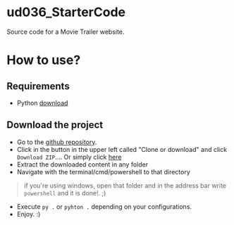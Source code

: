 # ud036_StarterCode
Source code for a Movie Trailer website.

# How to use?

## Requirements
 * Python [download](https://www.python.org/downloads/)

## Download the project
 * Go to the [github repository](https://github.com/willzarem/ud036_StarterCode).
 * Click in the button in the upper left called "Clone or download" and click `Download ZIP`.... Or simply click [here](https://github.com/willzarem/ud036_StarterCode/archive/master.zip)
 * Extract the downloaded content in any folder
 * Navigate with the terminal/cmd/powershell to that directory

 > if you're using windows, open that folder and in the address bar write `powershell` and it is done!. ;)

 * Execute `py .` or `pyhton .` depending on your configurations.
 * Enjoy. :)  